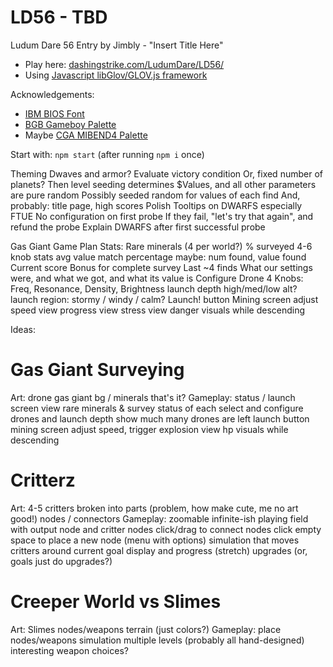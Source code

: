 LD56 - TBD
============================

Ludum Dare 56 Entry by Jimbly - "Insert Title Here"

* Play here: [dashingstrike.com/LudumDare/LD56/](http://www.dashingstrike.com/LudumDare/LD56/)
* Using [Javascript libGlov/GLOV.js framework](https://github.com/Jimbly/glovjs)

Acknowledgements:
* [IBM BIOS Font](https://int10h.org/oldschool-pc-fonts/fontlist/font?ibm_bios)
* [BGB Gameboy Palette](https://lospec.com/palette-list/nintendo-gameboy-bgb)
* Maybe [CGA MIBEND4 Palette](https://lospec.com/palette-list/cga-mibend4)

Start with: `npm start` (after running `npm i` once)

Theming
  Dwaves and armor?
Evaluate victory condition
  Or, fixed number of planets?
    Then level seeding determines $Values, and all other parameters are pure random
      Possibly seeded random for values of each find
  And, probably: title page, high scores
Polish
  Tooltips on DWARFS especially
FTUE
  No configuration on first probe
  If they fail, "let's try that again", and refund the probe
  Explain DWARFS after first successful probe

Gas Giant Game Plan
  Stats:
    Rare minerals (4 per world?)
      % surveyed
      4-6 knob stats
      avg value
      match percentage
      maybe: num found, value found
    Current score
      Bonus for complete survey
    Last ~4 finds
      What our settings were, and what we got, and what its value is
  Configure Drone
    4 Knobs: Freq, Resonance, Density, Brightness
    launch depth high/med/low alt?
    launch region: stormy / windy / calm?
  Launch! button
  Mining screen
    adjust speed
    view progress
    view stress
    view danger
    visuals while descending

Ideas:
# Gas Giant Surveying
Art:
  drone
  gas giant bg / minerals
  that's it?
Gameplay:
  status / launch screen
    view rare minerals & survey status of each
    select and configure drones and launch depth
    show much many drones are left
    launch button
  mining screen
    adjust speed, trigger explosion
    view hp
    visuals while descending

# Critterz
Art:
  4-5 critters broken into parts (problem, how make cute, me no art good!)
  nodes / connectors
Gameplay:
  zoomable infinite-ish playing field with output node and critter nodes
  click/drag to connect nodes
  click empty space to place a new node (menu with options)
  simulation that moves critters around
  current goal display and progress
  (stretch) upgrades (or, goals just do upgrades?)

# Creeper World vs Slimes
Art:
  Slimes
  nodes/weapons
  terrain (just colors?)
Gameplay:
  place nodes/weapons
  simulation
  multiple levels (probably all hand-designed)
  interesting weapon choices?
